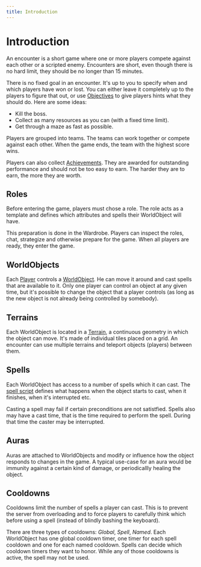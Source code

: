 ```yaml
---
title: Introduction
---
```


# Introduction

An encounter is a short game where one or more players compete against each
other or a scripted enemy. Encounters are short, even though there is no hard
limit, they should be no longer than 15 minutes.

There is no fixed goal in an encounter. It's up to you to specify when and
which players have won or lost. You can either leave it completely up to the
players to figure that out, or use [Objectives](/concepts/objectives/) to give
players hints what they should do. Here are some ideas:

- Kill the boss.
- Collect as many resources as you can (with a fixed time limit).
- Get through a maze as fast as possible.

Players are grouped into teams. The teams can work together or compete against
each other. When the game ends, the team with the highest score wins.

Players can also collect [Achievements](/concepts/achievements/). They are
awarded for outstanding performance and should not be too easy to earn. The
harder they are to earn, the more they are worth.


## Roles

Before entering the game, players must chose a role. The role acts as
a template and defines which attributes and spells their WorldObject will
have.

This preparation is done in the Wardrobe. Players can inspect the roles, chat,
strategize and otherwise prepare for the game. When all players are ready,
they enter the game.


## WorldObjects

Each [Player](/api/ref/Player/) controls
a [WorldObject](/api/ref/WorldObject/). He can move it around and cast spells
that are available to it. Only one player can control an object at any given
time, but it's possible to change the object that a player controls (as long
as the new object is not already being controlled by somebody).


## Terrains

Each WorldObject is located in a [Terrain](/api/ref/Terrain/), a continuous
geometry in which the object can move. It's made of individual tiles placed on
a grid. An encounter can use multiple terrains and teleport objects (players)
between them.


## Spells

Each WorldObject has access to a number of spells which it can cast. The
[spell script](/scripts/spell/) defines what happens when the object starts to
cast, when it finishes, when it's interrupted etc.

Casting a spell may fail if certain preconditions are not satistfied. Spells
also may have a cast time, that is the time required to perform the spell.
During that time the caster may be interrupted.


## Auras

Auras are attached to WorldObjects and modify or influence how the object
responds to changes in the game. A typical use-case for an aura would be
immunity against a certain kind of damage, or periodicallly healing the
object.


## Cooldowns

Cooldowns limit the number of spells a player can cast. This is to prevent the
server from overloading and to force players to carefully think which before
using a spell (instead of blindly bashing the keyboard).

There are three types of cooldowns: _Global_, _Spell_, _Named_. Each
WorldObject has one global cooldown timer, one timer for each spell cooldown
and one for each named cooldown. Spells can decide which cooldown timers they
want to honor. While any of those cooldowns is active, the spell may not be
used.
